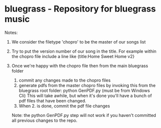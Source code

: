 # bluegrass - Repository for bluegrass music

Notes:
1. We consider the filetype 'chopro' to be the master of our songs list
2. Try to put the version number of our song in the title.  For example
   within the chopro file include a line like {title:Home Sweet Home v2}
3. Once we're happy with the chopro file then from the main bluegrass folder
   1. commit any changes made to the chopro files
   2. generate pdfs from the master chopro files by invoking this from the bluegrass root folder:
        python GenPDF.py (must be from Windows Cli)
      This will take awhile, but when it's done you'll have a bunch of pdf files that have been changed.
   3. When 2. is done, commit the pdf file changes

   Note:  the python GenPDF.py step will not work if you haven't committed all previous changes to the repo.
  